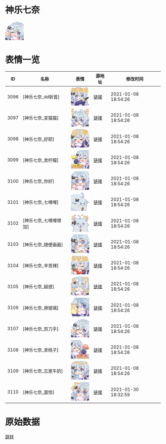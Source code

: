 # 神乐七奈

<img src="./cover.png" height="60" alt="cover" />

# 表情一览

|ID|名称|表情|源地址|修改时间|
|----|----|----|----|----|
|3096|[神乐七奈_dd斩首]|<img src="./pic/003096_%5B神乐七奈_dd斩首%5D.png" height="60" alt="dd斩首"/>|[链接](http://i0.hdslb.com/bfs/emote/060cf4e8aa6d4fefd452de3e14a410de7a4ca9c2.png)|2021-01-08 18:54:26|
|3097|[神乐七奈_变猫猫]|<img src="./pic/003097_%5B神乐七奈_变猫猫%5D.png" height="60" alt="变猫猫"/>|[链接](http://i0.hdslb.com/bfs/emote/9f699c56da1178079b18be27dc3f219138e4a164.png)|2021-01-08 18:54:26|
|3098|[神乐七奈_好耶]|<img src="./pic/003098_%5B神乐七奈_好耶%5D.png" height="60" alt="好耶"/>|[链接](http://i0.hdslb.com/bfs/emote/c67cabaf0020dc8b203ba239247906fc8fbbb009.png)|2021-01-08 18:54:26|
|3099|[神乐七奈_卖柠檬]|<img src="./pic/003099_%5B神乐七奈_卖柠檬%5D.png" height="60" alt="卖柠檬"/>|[链接](http://i0.hdslb.com/bfs/emote/b74b8f66c5c3afc6d96f57dc29c0721206a4cf7b.png)|2021-01-08 18:54:26|
|3100|[神乐七奈_你好]|<img src="./pic/003100_%5B神乐七奈_你好%5D.png" height="60" alt="你好"/>|[链接](http://i0.hdslb.com/bfs/emote/050d7cb23d27f4a3e8a8e9cdf28737b656d36b75.png)|2021-01-08 18:54:26|
|3101|[神乐七奈_七哩哩]|<img src="./pic/003101_%5B神乐七奈_七哩哩%5D.png" height="60" alt="七哩哩"/>|[链接](http://i0.hdslb.com/bfs/emote/069b1ef993061362d3e94de5c6d47e8a9117a5e5.png)|2021-01-08 18:54:26|
|3102|[神乐七奈_七哩哩增加]|<img src="./pic/003102_%5B神乐七奈_七哩哩增加%5D.png" height="60" alt="七哩哩增加"/>|[链接](http://i0.hdslb.com/bfs/emote/39aab3fb160e536892dcce7af38c5741ef264780.png)|2021-01-08 18:54:26|
|3103|[神乐七奈_随便画画]|<img src="./pic/003103_%5B神乐七奈_随便画画%5D.png" height="60" alt="随便画画"/>|[链接](http://i0.hdslb.com/bfs/emote/0b67793086c6f4d481479da6e2233fc91cef9c0d.png)|2021-01-08 18:54:26|
|3104|[神乐七奈_辛苦辣]|<img src="./pic/003104_%5B神乐七奈_辛苦辣%5D.png" height="60" alt="辛苦辣"/>|[链接](http://i0.hdslb.com/bfs/emote/7b22908d4afac2c0ad1ba96177ac7a24855f4a2e.png)|2021-01-08 18:54:26|
|3105|[神乐七奈_疑惑]|<img src="./pic/003105_%5B神乐七奈_疑惑%5D.png" height="60" alt="疑惑"/>|[链接](http://i0.hdslb.com/bfs/emote/eebb4311bddfc88511d2b952727cc56f7404e50f.png)|2021-01-08 18:54:26|
|3106|[神乐七奈_擦玻璃]|<img src="./pic/003106_%5B神乐七奈_擦玻璃%5D.png" height="60" alt="擦玻璃"/>|[链接](http://i0.hdslb.com/bfs/emote/6880f9f8a338ecd38b601f66f7d2d3a68e26a8b6.png)|2021-01-08 18:54:26|
|3107|[神乐七奈_剪刀手]|<img src="./pic/003107_%5B神乐七奈_剪刀手%5D.png" height="60" alt="剪刀手"/>|[链接](http://i0.hdslb.com/bfs/emote/7f21c544c62328708bf2d264abea12261bf68867.png)|2021-01-08 18:54:26|
|3108|[神乐七奈_卖桃子]|<img src="./pic/003108_%5B神乐七奈_卖桃子%5D.png" height="60" alt="卖桃子"/>|[链接](http://i0.hdslb.com/bfs/emote/eedf616dee91fe20b85a86d7f02c4ee6ec11a7da.png)|2021-01-08 18:54:26|
|3109|[神乐七奈_忘崽牛奶]|<img src="./pic/003109_%5B神乐七奈_忘崽牛奶%5D.png" height="60" alt="忘崽牛奶"/>|[链接](http://i0.hdslb.com/bfs/emote/f1e4aa53e5101795b8efd28bd8f2c3bec239582a.png)|2021-01-08 18:54:26|
|3110|[神乐七奈_震惊]|<img src="./pic/003110_%5B神乐七奈_震惊%5D.png" height="60" alt="震惊"/>|[链接](http://i0.hdslb.com/bfs/emote/de6de733deea06fd712f0d27e81135661446c4c0.png)|2021-01-30 18:32:59|

# 原始数据

[跳转](./raw.json)

